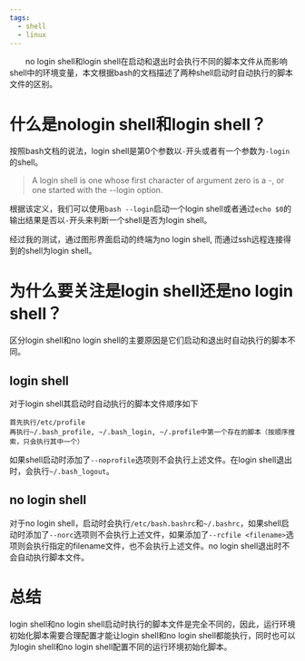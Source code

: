 ```yaml
---
tags: 
  - shell
  - linux
---
```

&emsp;&emsp;no login shell和login shell在启动和退出时会执行不同的脚本文件从而影响shell中的环境变量，本文根据bash的文档描述了两种shell启动时自动执行的脚本文件的区别。

# 什么是nologin shell和login shell？

按照bash文档的说法，login shell是第0个参数以`-`开头或者有一个参数为`-login`的shell。

> A login shell is one whose first character of argument zero is a -, or one started with the --login option.

根据该定义，我们可以使用`bash --login`启动一个login shell或者通过`echo $0`的输出结果是否以`-`开头来判断一个shell是否为login shell。

经过我的测试，通过图形界面启动的终端为no login shell, 而通过ssh远程连接得到的shell为login shell。

# 为什么要关注是login shell还是no login shell？

区分login shell和no login shell的主要原因是它们启动和退出时自动执行的脚本不同。

## login shell

对于login shell其启动时自动执行的脚本文件顺序如下

```
首先执行/etc/profile
再执行~/.bash_profile, ~/.bash_login, ~/.profile中第一个存在的脚本（按顺序搜索，只会执行其中一个）
```

如果shell启动时添加了`--noprofile`选项则不会执行上述文件。在login shell退出时，会执行`~/.bash_logout`。

## no login shell

对于no login shell，启动时会执行`/etc/bash.bashrc`和`~/.bashrc`，如果shell启动时添加了`--norc`选项则不会执行上述文件，如果添加了`--rcfile <filename>`选项则会执行指定的filename文件，也不会执行上述文件。no login shell退出时不会自动执行脚本文件。

# 总结

login shell和no login shell启动时执行的脚本文件是完全不同的，因此，运行环境初始化脚本需要合理配置才能让login shell和no login shell都能执行，同时也可以为login shell和no login shell配置不同的运行环境初始化脚本。